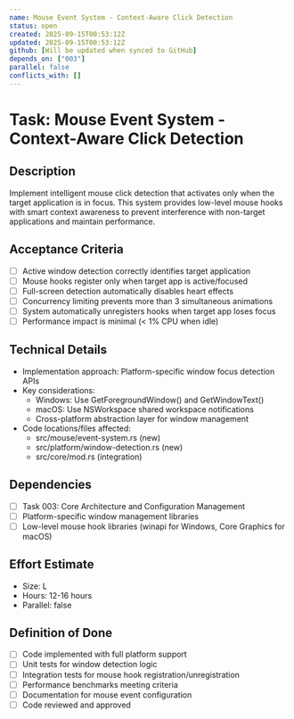 ```yaml
---
name: Mouse Event System - Context-Aware Click Detection
status: open
created: 2025-09-15T00:53:12Z
updated: 2025-09-15T00:53:12Z
github: [Will be updated when synced to GitHub]
depends_on: ["003"]
parallel: false
conflicts_with: []
---
```


# Task: Mouse Event System - Context-Aware Click Detection

## Description
Implement intelligent mouse click detection that activates only when the target application is in focus. This system provides low-level mouse hooks with smart context awareness to prevent interference with non-target applications and maintain performance.

## Acceptance Criteria
- [ ] Active window detection correctly identifies target application
- [ ] Mouse hooks register only when target app is active/focused
- [ ] Full-screen detection automatically disables heart effects
- [ ] Concurrency limiting prevents more than 3 simultaneous animations
- [ ] System automatically unregisters hooks when target app loses focus
- [ ] Performance impact is minimal (< 1% CPU when idle)

## Technical Details
- Implementation approach: Platform-specific window focus detection APIs
- Key considerations:
  - Windows: Use GetForegroundWindow() and GetWindowText()
  - macOS: Use NSWorkspace shared workspace notifications
  - Cross-platform abstraction layer for window management
- Code locations/files affected:
  - src/mouse/event-system.rs (new)
  - src/platform/window-detection.rs (new)
  - src/core/mod.rs (integration)

## Dependencies
- [ ] Task 003: Core Architecture and Configuration Management
- [ ] Platform-specific window management libraries
- [ ] Low-level mouse hook libraries (winapi for Windows, Core Graphics for macOS)

## Effort Estimate
- Size: L
- Hours: 12-16 hours
- Parallel: false

## Definition of Done
- [ ] Code implemented with full platform support
- [ ] Unit tests for window detection logic
- [ ] Integration tests for mouse hook registration/unregistration
- [ ] Performance benchmarks meeting criteria
- [ ] Documentation for mouse event configuration
- [ ] Code reviewed and approved